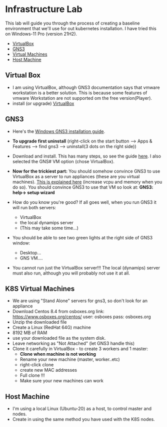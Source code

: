 # Infrastructure Lab

This lab will guide you through the process of creating a baseline environment that we'll use for out kubernetes installation. I have tried this on Windows-11 Pro (version 21H2).

- [VirtualBox](#Virtual-Box)
- [GNS3](#GNS3)
- [Virtual Machines](#K8S-Virtual-Machines)
- [Host Machine](#Host-Machine)


## Virtual Box

- I am using VirtualBox, although GNS3 documentation says that vmware workstation is a better solution. This is because some features of vmware Workstation are not supported om the free version(Player).
- install (or upgrade) [VirtualBox](https://www.virtualbox.org/wiki/Downloads)

## GNS3
- Here's the [Windows GNS3 installation guide](https://docs.gns3.com/docs/getting-started/installation/windows).
- **To upgrade first uninstall** (right-click on the start button --> Apps & Features --> find gns3 --> uninstall(3 dots on the right side))
- Download and install. This has many steps, so see the guide [here](https://docs.gns3.com/docs/getting-started/installation/windows/). I also selected the GNS# VM option (chose VirtualBox).
- **Now for the trickiest part:**
You should somehow convince GNS3 to use VirtualBox as a server to run appliances (these are you virtual machines).
[This is explained here](https://docs.gns3.com/docs/getting-started/installation/download-gns3-vm) (increase vcpu and memory when you do so).
You should convince GNS3 to use that VM so look at: **GNS3: help-> setup wizard**
- How do you know you're good?
If all goes well, when you run GNS3 it will run both servers:

  - VirtualBox
  - the local dynamips server
  - (This may take some time...)
- You should be able to see two green lights at the right side of GNS3 window:
  - Desktop...
  - GNS VM....
- You cannot run just the VirtualBox server!!!
The local (dynamips) server must also run, although you will probably not use it at all.

## K8S Virtual Machines

- We are using "Stand Alone" servers for gns3, so don't look for an appliance
- Download Centos 8.4 from osboxes.org 
    link: https://www.osboxes.org/centos/
    user: osboxes pass: osboxes.org
- Unzip the downloaded file
- Create a Linux (RedHat 64G) machine
- 8192 MB of RAM
- use your downloaded file as the system disk.
- Leave networking as "Not Attached" (let GNS3 handle this)
- Clone it carefully in VirtualBox - to create 3 workers and 1 master:
     - **Clone when machine is not working**
     - Rename your new machine (master, worker..etc)
     - right-click clone
     - create new MAC addresses
     - Full clone !!!
  - Make sure your new machines can work

## Host Machine

- I'm using a local Linux (Ubuntu-20) as a host, to control master and nodes.
- Create in using the same method you have used with the K8S nodes.
